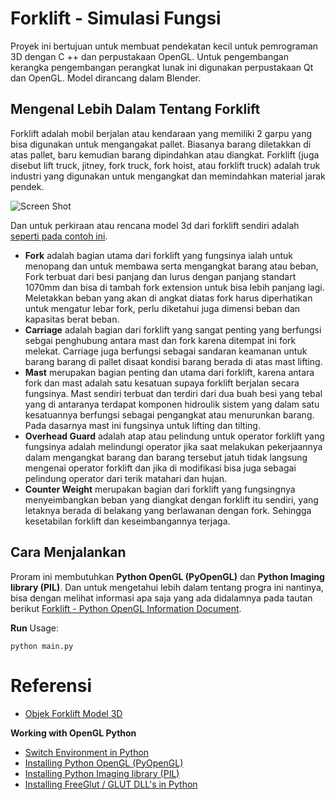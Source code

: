 # Forklift - Simulasi Fungsi
Proyek ini bertujuan untuk membuat pendekatan kecil untuk pemrograman 3D dengan C ++ dan perpustakaan OpenGL. Untuk pengembangan kerangka pengembangan perangkat lunak ini digunakan perpustakaan Qt dan OpenGL. Model dirancang dalam Blender.

## Mengenal Lebih Dalam Tentang Forklift
Forklift adalah mobil berjalan atau kendaraan yang memiliki 2 garpu yang bisa digunakan untuk mengangakat pallet. Biasanya barang diletakkan di atas pallet, baru kemudian barang dipindahkan atau diangkat. Forklift (juga disebut lift truck, jitney, fork truck, fork hoist, atau forklift truck) adalah truk industri yang digunakan untuk mengangkat dan memindahkan material jarak pendek. 

![Screen Shot](https://www.indotara.co.id/inliners/BAGIAN-BAGIAN-FORKLIFT-DAN-FUNGSINYA.png)

Dan untuk perkiraan atau rencana model 3d dari forklift sendiri adalah [seperti pada contoh ini](https://www.google.com/search?q=forklift+opengl+3d&tbm=isch&ved=2ahUKEwjs2ojW5ozjAhXQEysKHU7wCwsQ2-cCegQIABAC&oq=forklift+opengl+3d&gs_l=mobile-gws-wiz-img.12...1130793.1136618..1137785...0.0..0.248.2021.0j5j5......0....1.........0j0i67j0i30.eGKlOP6Z-_k&ei=1VsWXaycDdCnrAHO4K9Y&client=ms-android-samsung-gj-rev1&prmd=isvn&safe=strict).

* **Fork** adalah bagian utama dari forklift yang fungsinya ialah untuk menopang dan untuk membawa serta mengangkat barang atau beban, Fork terbuat dari besi panjang dan lurus dengan panjang standart 1070mm dan bisa di tambah fork extension untuk bisa lebih panjang lagi. Meletakkan beban yang akan di angkat diatas fork harus diperhatikan untuk mengatur lebar fork, perlu diketahui juga dimensi beban dan kapasitas berat beban.
* **Carriage** adalah bagian dari forklift yang sangat penting yang berfungsi sebgai penghubung antara mast dan fork karena ditempat ini fork melekat. Carriage juga berfungsi sebagai sandaran keamanan untuk barang barang di pallet disaat kondisi barang berada di atas mast lifting.
* **Mast** merupakan bagian penting dan utama dari forklift, karena antara fork dan mast adalah satu kesatuan supaya forklift berjalan secara fungsinya. Mast sendiri terbuat dan terdiri dari dua buah besi yang tebal yang di antaranya terdapat komponen hidroulik sistem yang dalam satu kesatuannya berfungsi sebagai pengangkat atau menurunkan barang. Pada dasarnya mast ini fungsinya untuk lifting dan tilting.
* **Overhead Guard** adalah atap atau pelindung untuk operator forklift yang fungsinya adalah melindungi operator jika saat melakukan pekerjaannya dalam mengangkat barang dan barang tersebut jatuh tidak langsung mengenai operator forklift dan jika di modifikasi bisa juga sebagai pelindung operator dari terik matahari dan hujan.
* **Counter Weight** merupakan bagian dari forklift yang fungsingnya menyeimbangkan beban yang diangkat dengan forklift itu sendiri, yang letaknya berada di belakang yang berlawanan dengan fork. Sehingga kesetabilan forklift dan keseimbangannya terjaga.

## Cara Menjalankan 
Proram ini membutuhkan **Python OpenGL (PyOpenGL)** dan **Python Imaging library (PIL)**. Dan untuk mengetahui lebih dalam tentang progra ini nantinya, bisa dengan melihat informasi apa saja yang ada didalamnya pada tautan berikut [Forklift - Python OpenGL Information Document](https://github.com/faisalalfareza/graphic-programming-uas/blob/master/Python%20OpenGL%20-%20Information.pdf).

__Run__ Usage: 
```
python main.py
```

# Referensi
* [Objek Forklift Model 3D](https://grabcad.com/library/tag/forklift)

__Working with OpenGL Python__
* [Switch Environment in Python](https://docs.anaconda.com/anaconda/user-guide/tasks/switch-environment/)
* [Installing Python OpenGL  (PyOpenGL)](https://anaconda.org/anaconda/pyopengl)
* [Installing Python Imaging library (PIL)](https://anaconda.org/anaconda/pil)
* [Installing FreeGlut / GLUT DLL's in Python](https://anaconda.org/conda-forge/freeglut)
